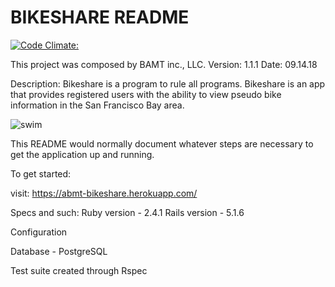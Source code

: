 # BIKESHARE README

[![Code Climate:](https://codeclimate.com/github/bghalami/bike_share.png)](https://codeclimate.com/github/bghalami/bike_share)

This project was composed by BAMT inc., LLC.
Version: 1.1.1
Date: 09.14.18

Description: Bikeshare is a program to rule all programs. Bikeshare is an app that provides registered users
with the ability to view pseudo bike information in the San Francisco Bay area.

![swim](https://media.giphy.com/media/1sSWWMNnaZLlm/giphy.gif)

This README would normally document whatever steps are necessary to get the
application up and running.

To get started:

visit: https://abmt-bikeshare.herokuapp.com/ 

Specs and such:
Ruby version - 2.4.1
Rails version - 5.1.6

Configuration

Database - PostgreSQL

Test suite created through Rspec
